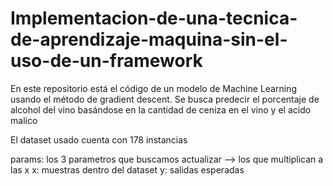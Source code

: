 # Implementacion-de-una-tecnica-de-aprendizaje-maquina-sin-el-uso-de-un-framework
En este repositorio está el código de un modelo de Machine Learning usando el método de gradient descent.
Se busca predecir el porcentaje de alcohol del vino basándose en la cantidad de ceniza en el vino y el acido malico

El dataset usado cuenta con 178 instancias

params: los 3 parametros que buscamos actualizar --> los que multiplican a las x 
x: muestras dentro del dataset
y: salidas esperadas
